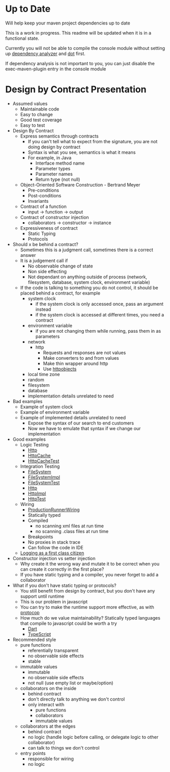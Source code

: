 Up to Date
=
Will help keep your maven project dependencies up to date

This is a work in progress.  This readme will be updated when it is in a functional state.

Currently you will not be able to compile the console module without setting up [dependency analyzer](https://github.com/SeanShubin/dependency-analyzer) and [dot](http://graphviz.org) first.

If dependency analysis is not important to you, you can just disable the exec-maven-plugin entry in the console module

Design by Contract Presentation
=
- Assumed values
    - Maintainable code
    - Easy to change
    - Good test coverage
    - Easy to test
- Design By Contract
    - Express semantics through contracts
        - If you can't tell what to expect from the signature, you are not doing design by contract
        - Syntax is what you see, semantics is what it means
        - For example, in Java
            - Interface method name
            - Parameter types
            - Parameter names
            - Return type (not null)
    - Object-Oriented Software Construction - Bertrand Meyer
        - Pre-conditions
        - Post-conditions
        - Invariants
    - Contract of a function
        - input -> function -> output
    - Contract of constructor injection
        - collaborators -> constructor -> instance
    - Expressiveness of contract
        - Static Typing
        - Protocols
- Should x be behind a contract?
    - Sometimes this is a judgment call, sometimes there is a correct answer
    - It is a judgement call if
        - No observable change of state
        - Non side effecting
        - Not dependant on anything outside of process (network, filesystem, database, system clock, environment variable)
    - If the code is talking to something you do not control, it should be placed behind a contract, for example
        - system clock
            - if the system clock is only accessed once, pass an argument instead
            - if the system clock is accessed at different times, you need a contract
        - environment variable
            - if you are not changing them while running, pass them in as parameters
        - network
            - http
                - Requests and responses are not values
                - Make converters to and from values
                - Make thin wrapper around http
                - Use [httpobjects](https://github.com/cjdev/httpobjects)
        - local time zone
        - random
        - filesystem
        - database
        - implementation details unrelated to need
- Bad examples
    - Example of system clock
    - Example of environment variable
    - Example of implemented details unrelated to need
        - Expose the syntax of our search to end customers
        - Now we have to emulate that syntax if we change our implementation
- Good examples
    - Logic Testing
        - [Http](logic/src/main/scala/com/seanshubin/up_to_date/logic/Http.scala)
        - [HttpCache](logic/src/main/scala/com/seanshubin/up_to_date/logic/HttpCache.scala)
        - [HttpCacheTest](logic/src/test/scala/com/seanshubin/up_to_date/logic/HttpCacheTest.scala)
    - Integration Testing
        - [FileSystem](logic/src/main/scala/com/seanshubin/up_to_date/logic/FileSystem.scala)
        - [FileSystemImpl](integration/src/main/scala/com/seanshubin/up_to_date/integration/FileSystemImpl.scala)
        - [FileSystemTest](integration/src/test/scala/com/seanshubin/up_to_date/integration/FileSystemTest.scala)
        - [Http](logic/src/main/scala/com/seanshubin/up_to_date/logic/Http.scala)
        - [HttpImpl](integration/src/main/scala/com/seanshubin/up_to_date/integration/HttpImpl.scala)
        - [HttpTest](integration/src/test/scala/com/seanshubin/up_to_date/integration/HttpTest.scala)
    - Wiring
        - [ProductionRunnerWiring](console/src/main/scala/com/seanshubin/up_to_date/console/ProductionRunnerWiring.scala)
        - Statically typed
        - Compiled
            - no scanning xml files at run time
            - no scanning .class files at run time
        - Breakpoints
        - No proxies in stack trace
        - Can follow the code in IDE
    - [Logging as a first class citizen](http://blog.cj.com/05212013/logging-first-class-citizen)
- Constructor injection vs setter injection
    - Why create it the wrong way and mutate it to be correct when you can create it correctly in the first place?
    - If you have static typing and a compiler, you never forget to add a collaborator
- What if you don't have static typing or protocols?
    - You still benefit from design by contract, but you don't have any support until runtime
    - This is our problem in javascript
    - You can try to make the runtime support more effective, as with [protocop](https://github.com/cjdev/protocop)
    - How much do we value maintainability?  Statically typed languages that compile to javascript could be worth a try
        - [Dart](https://www.dartlang.org)
        - [TypeScript](http://www.typescriptlang.org)
- Recommended style
    - pure functions
        - referentially transparent
        - no observable side effects
        - stable
    - immutable values
        - immutable
        - no observable side effects
        - not null (use empty list or maybe/option)
    - collaborators on the inside
        - behind contract
        - don't directly talk to anything we don't control
        - only interact with
            - pure functions
            - collaborators
            - immutable values
    - collaborators at the edges
        - behind contract
        - no logic (handle logic before calling, or delegate logic to other collaborator)
        - can talk to things we don't control
    - entry points
        - responsible for wiring
        - no logic
